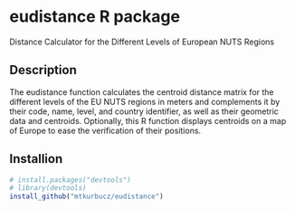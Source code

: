 # **eudistance** R package
Distance Calculator for the Different Levels of European NUTS Regions

## Description
The eudistance function calculates the centroid distance matrix for the different levels of the EU NUTS regions in meters and complements it by their code, name, level, and country identifier, as well as their geometric data and centroids. Optionally, this R function displays centroids on a map of Europe to ease the verification of their positions.

## Installion
```R
# install.packages("devtools")
# library(devtools)
install_github("mtkurbucz/eudistance")
```
